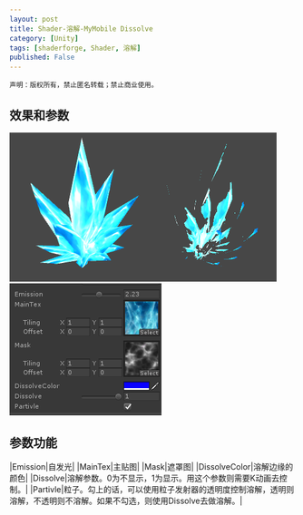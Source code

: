 ```yaml
---
layout: post
title: Shader-溶解-MyMobile Dissolve
category: [Unity]
tags: [shaderforge, Shader, 溶解]
published: False
---
```



`声明：版权所有，禁止匿名转载；禁止商业使用。`


## 效果和参数 ##
<left>
	<img src="/public/img/Shader-溶解/1.png"> <img src="/public/img/Shader-溶解/2.png">
	</left>

	
## 参数功能 ##

|Emission|自发光|
|MainTex|主贴图|
|Mask|遮罩图|
|DissolveColor|溶解边缘的颜色|
|Dissolve|溶解参数。0为不显示，1为显示。用这个参数则需要K动画去控制。|
|Partivle|粒子。勾上的话，可以使用粒子发射器的透明度控制溶解，透明则溶解，不透明则不溶解。如果不勾选，则使用Dissolve去做溶解。|
